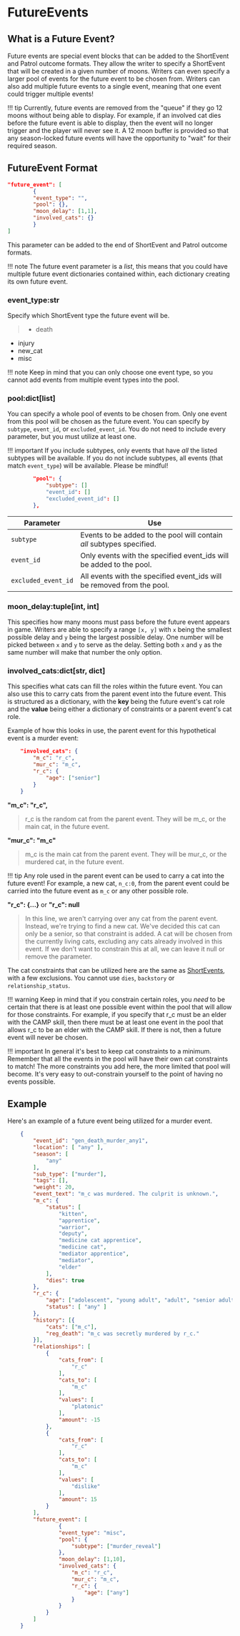 # FutureEvents

## What is a Future Event?

Future events are special event blocks that can be added to the ShortEvent and Patrol outcome formats. They allow the writer to specify a ShortEvent that will be created in a given number of moons. Writers can even specify a larger pool of events for the future event to be chosen from.  Writers can also add multiple future events to a single event, meaning that one event could trigger multiple events!


!!! tip
    Currently, future events are removed from the "queue" if they go 12 moons without being able to display. For example, if an involved cat dies before the future event is able to display, then the event will no longer trigger and the player will never see it. A 12 moon buffer is provided so that any season-locked future events will have the opportunity to "wait" for their required season.

## FutureEvent Format

```json
"future_event": [
        {
        "event_type": "",
        "pool": {},
        "moon_delay": [1,1],
        "involved_cats": {}
        }
]
```

This parameter can be added to the end of ShortEvent and Patrol outcome formats.

!!! note
    The future event parameter is a *list*, this means that you could have multiple future event dictionaries contained within, each dictionary creating its own future event. 

### event_type:str

Specify which ShortEvent type the future event will be. 

> * death
* injury
* new_cat
* misc

!!! note
    Keep in mind that you can only choose one event type, so you cannot add events from multiple event types into the pool.

### pool:dict[list]

You can specify a whole pool of events to be chosen from. Only one event from this pool will be chosen as the future event. You can specify by `subtype`, `event_id`, or `excluded_event_id`. You do not need to include every parameter, but you must utilize at least one.

!!! important
    If you include subtypes, only events that have *all* the listed subtypes will be available.
    If you do not include subtypes, all events (that match `event_type`) will be available. Please be mindful!

```json
        "pool": {
            "subtype": []
            "event_id": []
            "excluded_event_id": []
        },
```

| Parameter           | Use                                                                    |
|---------------------|------------------------------------------------------------------------|
| `subtype`           | Events to be added to the pool will contain *all* subtypes specified.  |
| `event_id`          | Only events with the specified event_ids will be added to the pool.    |
| `excluded_event_id` | All events with the specified event_ids will be removed from the pool. |


### moon_delay:tuple[int, int]

This specifies how many moons must pass before the future event appears in game. Writers are able to specify a range `[x, y]` with `x` being the smallest possible delay and `y` being the largest possible delay.  One number will be picked between `x` and `y` to serve as the delay.  Setting both `x` and `y` as the same number will make that number the only option.

### involved_cats:dict[str, dict]

This specifies what cats can fill the roles within the future event. You can also use this to carry cats from the parent event into the future event. This is structured as a dictionary, with the **key** being the future event's cat role and the **value** being either a dictionary of constraints or a parent event's cat role.

Example of how this looks in use, the parent event for this hypothetical event is a murder event:
```json
    "involved_cats": {
        "m_c": "r_c",
        "mur_c": "m_c", 
        "r_c": { 
            "age": ["senior"] 
        }
    }
```

**"m_c": "r_c",**
> r_c is the random cat from the parent event. They will be m_c, or the main cat, in the future event. 

**"mur_c": "m_c"**
> m_c is the main cat from the parent event. They will be mur_c, or the murdered cat, in the future event.

!!! tip
    Any role used in the parent event can be used to carry a cat into the future event! For example, a new cat, `n_c:0`, from the parent event could be carried into the future event as `m_c` or any other possible role.

**"r_c": {...}** or **"r_c": null**
> In this line, we aren't carrying over any cat from the parent event. Instead, we're trying to find a new cat. We've decided this cat can only be a senior, so that constraint is added. A cat will be chosen from the currently living cats, excluding any cats already involved in this event. If we don't want to constrain this at all, we can leave it null or remove the parameter.

The cat constraints that can be utilized here are the same as [ShortEvents](shortevents.md#r_cdictstr-various), with a few exclusions. You cannot use `dies`, `backstory` or `relationship_status`.

!!! warning
    Keep in mind that if you constrain certain roles, you *need* to be certain that there is at least one possible event within the pool that will allow for those constraints.  For example, if you specify that r_c must be an elder with the CAMP skill, then there must be at least one event in the pool that allows r_c to be an elder with the CAMP skill.  If there is not, then a future event will never be chosen. 

!!! important
    In general it's best to keep cat constraints to a minimum. Remember that all the events in the pool will have their own cat constraints to match! The more constraints you add here, the more limited that pool will become. It's very easy to out-constrain yourself to the point of having no events possible.

## Example

Here's an example of a future event being utilized for a murder event.

```json
    {
        "event_id": "gen_death_murder_any1",
        "location": [ "any" ],
        "season": [
            "any"
        ],
        "sub_type": ["murder"],
        "tags": [],
        "weight": 20,
        "event_text": "m_c was murdered. The culprit is unknown.",
        "m_c": {
            "status": [
                "kitten",
                "apprentice",
                "warrior",
                "deputy",
                "medicine cat apprentice",
                "medicine cat",
                "mediator apprentice",
                "mediator",
                "elder"
            ],
            "dies": true
        },
        "r_c": {
            "age": ["adolescent", "young adult", "adult", "senior adult"],
            "status": [ "any" ]
        },
        "history": [{
            "cats": ["m_c"],
            "reg_death": "m_c was secretly murdered by r_c."
        }],
        "relationships": [
            {
                "cats_from": [
                    "r_c"
                ],
                "cats_to": [
                    "m_c"
                ],
                "values": [
                    "platonic"
                ],
                "amount": -15
            },
            {
                "cats_from": [
                    "r_c"
                ],
                "cats_to": [
                    "m_c"
                ],
                "values": [
                    "dislike"
                ],
                "amount": 15
            }
        ],
        "future_event": [
                {
                "event_type": "misc",
                "pool": {
                    "subtype": ["murder_reveal"]
                },
                "moon_delay": [1,10],
                "involved_cats": {
                    "m_c": "r_c",
                    "mur_c": "m_c",
                    "r_c": {
                        "age": ["any"]
                    }
                }
            }
        ]
    }
```
